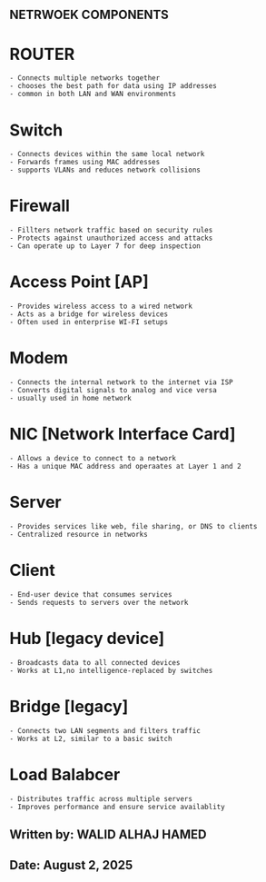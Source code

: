 ## NETRWOEK COMPONENTS

# ROUTER 
    - Connects multiple networks together
    - chooses the best path for data using IP addresses
    - common in both LAN and WAN environments 

# Switch 
    - Connects devices within the same local network 
    - Forwards frames using MAC addresses 
    - supports VLANs and reduces network collisions 

# Firewall 
    - Fillters network traffic based on security rules 
    - Protects against unauthorized access and attacks 
    - Can operate up to Layer 7 for deep inspection 
  
# Access Point [AP]
    - Provides wireless access to a wired network 
    - Acts as a bridge for wireless devices 
    - Often used in enterprise WI-FI setups 

# Modem 
    - Connects the internal network to the internet via ISP 
    - Converts digital signals to analog and vice versa 
    - usually used in home network 

# NIC [Network Interface Card]
    - Allows a device to connect to a network 
    - Has a unique MAC address and operaates at Layer 1 and 2

# Server 
    - Provides services like web, file sharing, or DNS to clients 
    - Centralized resource in networks 

# Client 
    - End-user device that consumes services 
    - Sends requests to servers over the network 

# Hub [legacy device]
    - Broadcasts data to all connected devices
    - Works at L1,no intelligence-replaced by switches

# Bridge [legacy]
    - Connects two LAN segments and filters traffic 
    - Works at L2, similar to a basic switch 

# Load Balabcer 
    - Distributes traffic across multiple servers
    - Improves performance and ensure service availablity


## Written by: WALID ALHAJ HAMED  
## Date: August 2, 2025 